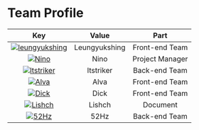 # Team Profile

|                             Key                              |     Value     |                             Part                             |
| :----------------------------------------------------------: | :-----------: | :----------------------------------------------------------: |
| [![leungyukshing](https://avatars0.githubusercontent.com/u/29545063?s=100&v=4)](https://github.com/leungyukshing) | Leungyukshing | Front-end Team |
| [![Nino](https://avatars0.githubusercontent.com/u/29083689?s=100&u=cdb9672d21820e265a063c275cfe74b312a53965&v=4)](https://github.com/LovelyBuggies) |     Nino      | Project Manager |
| [![ltstriker](https://avatars0.githubusercontent.com/u/31623884?s=100&v=4)](https://github.com/ltstriker) |   ltstriker   | Back-end Team |
| [![Alva](https://avatars1.githubusercontent.com/u/26009009?s=100&v=4)](https://github.com/Alva112358) |     Alva      | Front-end Team |
| [![Dick](https://avatars1.githubusercontent.com/u/27689630?s=100&v=4)](https://github.com/dick20) |     Dick      | Front-end Team |
| [![Lishch](https://avatars2.githubusercontent.com/u/48799157?s=100&v=4)](https://github.com/orgs/make-money-sysu/people/lishicheng1006) |     Lishch      | Document |
| [![52Hz](https://avatars2.githubusercontent.com/u/23028017?s=100&v=4)](https://github.com/52hz11) |     52Hz      | Back-end Team |

